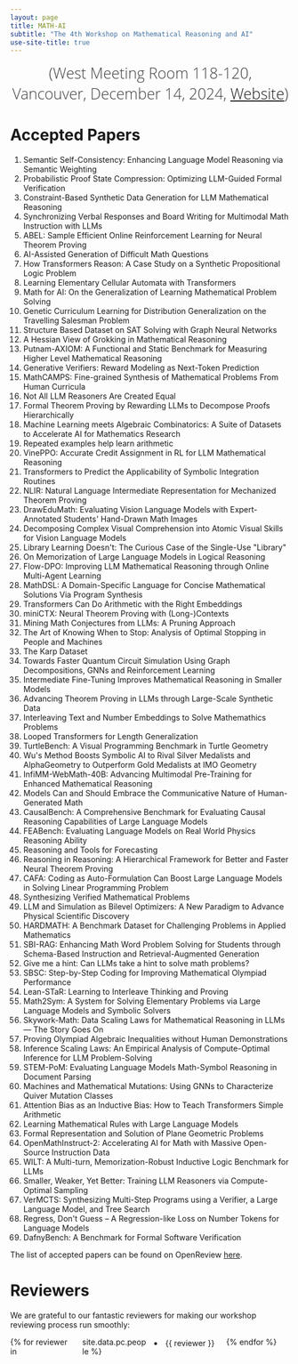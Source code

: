 ```yaml
---
layout: page
title: MATH-AI
subtitle: "The 4th Workshop on Mathematical Reasoning and AI"
use-site-title: true
---
```

<div class="venue" style="font-size: 27px; display: block; font-family: 'Open Sans', 'Helvetica Neue', Helvetica, Arial, sans-serif; font-weight: 300; color: #404040; text-align: center;">
  (West Meeting Room 118-120, Vancouver, December 14, 2024, <a href="https://neurips.cc/virtual/2024/workshop/84719" target="_blank">Website</a>)
</div>

# Accepted Papers

<ol>
    <li>Semantic Self-Consistency: Enhancing Language Model Reasoning via Semantic Weighting</li>
    <li>Probabilistic Proof State Compression: Optimizing LLM-Guided Formal Verification</li>
    <li>Constraint-Based Synthetic Data Generation for LLM Mathematical Reasoning</li>
    <li>Synchronizing Verbal Responses and Board Writing for Multimodal Math Instruction with LLMs</li>
    <li>ABEL: Sample Efficient Online Reinforcement Learning for Neural Theorem Proving</li>
    <li>AI-Assisted Generation of Difficult Math Questions</li>
    <li>How Transformers Reason: A Case Study on a Synthetic Propositional Logic Problem</li>
    <li>Learning Elementary Cellular Automata with Transformers</li>
    <li>Math for AI: On the Generalization of Learning Mathematical Problem Solving</li>
    <li>Genetic Curriculum Learning for Distribution Generalization on the Travelling Salesman Problem</li>
    <li>Structure Based Dataset on SAT Solving with Graph Neural Networks</li>
    <li>A Hessian View of Grokking in Mathematical Reasoning</li>
    <li>Putnam-AXIOM: A Functional and Static Benchmark for Measuring Higher Level Mathematical Reasoning</li>
    <li>Generative Verifiers: Reward Modeling as Next-Token Prediction</li>
    <li>MathCAMPS: Fine-grained Synthesis of Mathematical Problems From Human Curricula</li>
    <li>Not All LLM Reasoners Are Created Equal</li>
    <li>Formal Theorem Proving by Rewarding LLMs to Decompose Proofs Hierarchically</li>
    <li>Machine Learning meets Algebraic Combinatorics: A Suite of Datasets to Accelerate AI for Mathematics Research</li>
    <li>Repeated examples help learn arithmetic</li>
    <li>VinePPO: Accurate Credit Assignment in RL for LLM Mathematical Reasoning</li>
    <li>Transformers to Predict the Applicability of Symbolic Integration Routines</li>
    <li>NLIR: Natural Language Intermediate Representation for Mechanized Theorem Proving</li>
    <li>DrawEduMath: Evaluating Vision Language Models with Expert-Annotated Students' Hand-Drawn Math Images</li>
    <li>Decomposing Complex Visual Comprehension into Atomic Visual Skills for Vision Language Models</li>
    <li>Library Learning Doesn't: The Curious Case of the Single-Use "Library"</li>
    <li>On Memorization of Large Language Models in Logical Reasoning</li>
    <li>Flow-DPO: Improving LLM Mathematical Reasoning through Online Multi-Agent Learning</li>
    <li>MathDSL: A Domain-Specific Language for Concise Mathematical Solutions Via Program Synthesis</li>
    <li>Transformers Can Do Arithmetic with the Right Embeddings</li>
    <li>miniCTX: Neural Theorem Proving with (Long-)Contexts</li>
    <li>Mining Math Conjectures from LLMs: A Pruning Approach</li>
    <li>The Art of Knowing When to Stop: Analysis of Optimal Stopping in People and Machines</li>
    <li>The Karp Dataset</li>
    <li>Towards Faster Quantum Circuit Simulation Using Graph Decompositions, GNNs and Reinforcement Learning</li>
    <li>Intermediate Fine-Tuning Improves Mathematical Reasoning in Smaller Models</li>
    <li>Advancing Theorem Proving in LLMs through Large-Scale Synthetic Data</li>
    <li>Interleaving Text and Number Embeddings to Solve Mathemathics Problems</li>
    <li>Looped Transformers for Length Generalization</li>
    <li>TurtleBench: A Visual Programming Benchmark in Turtle Geometry</li>
    <li>Wu's Method Boosts Symbolic AI to Rival Silver Medalists and AlphaGeometry to Outperform Gold Medalists at IMO Geometry</li>
    <li>InfiMM-WebMath-40B: Advancing Multimodal Pre-Training for Enhanced Mathematical Reasoning</li>
    <li>Models Can and Should Embrace the Communicative Nature of Human-Generated Math</li>
    <li>CausalBench: A Comprehensive Benchmark for Evaluating Causal Reasoning Capabilities of Large Language Models</li>
    <li>FEABench: Evaluating Language Models on Real World Physics Reasoning Ability</li>
    <li>Reasoning and Tools for Forecasting</li>
    <li>Reasoning in Reasoning: A Hierarchical Framework for Better and Faster Neural Theorem Proving</li>
    <li>CAFA: Coding as Auto-Formulation Can Boost Large Language Models in Solving Linear Programming Problem</li>
    <li>Synthesizing Verified Mathematical Problems</li>
    <li>LLM and Simulation as Bilevel Optimizers: A New Paradigm to Advance Physical Scientific Discovery</li>
    <li>HARDMATH: A Benchmark Dataset for Challenging Problems in Applied Mathematics</li>
    <li>SBI-RAG: Enhancing Math Word Problem Solving for Students through Schema-Based Instruction and Retrieval-Augmented Generation</li>
    <li>Give me a hint: Can LLMs take a hint to solve math problems?</li>
    <li>SBSC: Step-by-Step Coding for Improving Mathematical Olympiad Performance</li>
    <li>Lean-STaR: Learning to Interleave Thinking and Proving</li>
    <li>Math2Sym: A System for Solving Elementary Problems via Large Language Models and Symbolic Solvers</li>
    <li>Skywork-Math: Data Scaling Laws for Mathematical Reasoning in LLMs — The Story Goes On</li>
    <li>Proving Olympiad Algebraic Inequalities without Human Demonstrations</li>
    <li>Inference Scaling Laws: An Empirical Analysis of Compute-Optimal Inference for LLM Problem-Solving</li>
    <li>STEM-PoM: Evaluating Language Models Math-Symbol Reasoning in Document Parsing</li>
    <li>Machines and Mathematical Mutations: Using GNNs to Characterize Quiver Mutation Classes</li>
    <li>Attention Bias as an Inductive Bias: How to Teach Transformers Simple Arithmetic</li>
    <li>Learning Mathematical Rules with Large Language Models</li>
    <li>Formal Representation and Solution of Plane Geometric Problems</li>
    <li>OpenMathInstruct-2: Accelerating AI for Math with Massive Open-Source Instruction Data</li>
    <li>WILT: A Multi-turn, Memorization-Robust Inductive Logic Benchmark for LLMs</li>
    <li>Smaller, Weaker, Yet Better: Training LLM Reasoners via Compute-Optimal Sampling</li>
    <li>VerMCTS: Synthesizing Multi-Step Programs using a Verifier, a Large Language Model, and Tree Search</li>
    <li>Regress, Don't Guess – A Regression-like Loss on Number Tokens for Language Models</li>
    <li>DafnyBench: A Benchmark for Formal Software Verification</li>
</ol>

The list of accepted papers can be found on OpenReview <a href="https://openreview.net/group?id=NeurIPS.cc/2024/Workshop/MATH-AI#tab-accept">here</a>.

# Reviewers

We are grateful to our fantastic reviewers for making our workshop reviewing process run smoothly:

<div class="reviewers">
<ul>
{% for reviewer in site.data.pc.people %}
    <li>{{ reviewer }}</li>
{% endfor %}
</ul>
</div>

<style>
.reviewers ul {
    columns: 4;
    -webkit-columns: 4;
    -moz-columns: 4;
    list-style-position: inside;
    padding-left: 0;
}
.reviewers li {
    break-inside: avoid;
    page-break-inside: avoid;
    padding: 2px 0;
}
</style>
